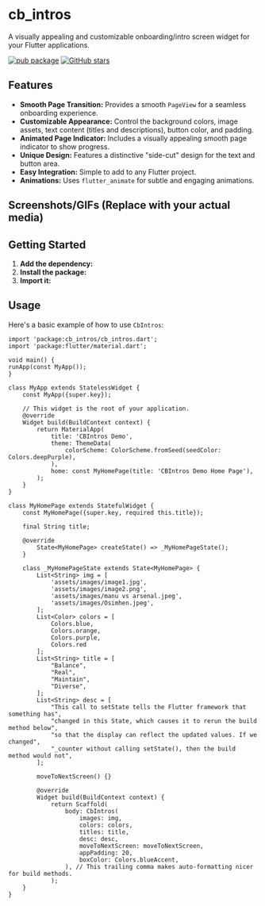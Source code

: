 # cb_intros

A visually appealing and customizable onboarding/intro screen widget for your Flutter applications.

[![pub package](https://img.shields.io/pub/v/cb_intros.svg)](https://pub.dev/packages/cb_intros)
[![GitHub stars](https://img.shields.io/github/stars/connelevalsam/cb-intros.git)](https://github.com/connelevalsam/cb-intros.git)

## Features

* **Smooth Page Transition:**  Provides a smooth `PageView` for a seamless onboarding experience.
* **Customizable Appearance:** Control the background colors, image assets, text content (titles and
  descriptions), button color, and padding.
* **Animated Page Indicator:** Includes a visually appealing smooth page indicator to show progress.
* **Unique Design:** Features a distinctive "side-cut" design for the text and button area.
* **Easy Integration:** Simple to add to any Flutter project.
* **Animations:** Uses `flutter_animate` for subtle and engaging animations.

## Screenshots/GIFs (Replace with your actual media)

<!-- Add screenshots or GIFs here to showcase your package visually -->
<!-- For example:
<img src="https://your-github-repo/assets/screenshot1.png" width="300">
<img src="https://your-github-repo/assets/demo.gif" width="300">
-->

## Getting Started

1. **Add the dependency:**
2. **Install the package:**
3. **Import it:**

## Usage

Here's a basic example of how to use `CbIntros`:

    import 'package:cb_intros/cb_intros.dart';
    import 'package:flutter/material.dart';
    
    void main() {
    runApp(const MyApp());
    }
    
    class MyApp extends StatelessWidget {
        const MyApp({super.key});
    
        // This widget is the root of your application.
        @override
        Widget build(BuildContext context) {
            return MaterialApp(
                title: 'CBIntros Demo',
                theme: ThemeData(
                    colorScheme: ColorScheme.fromSeed(seedColor: Colors.deepPurple),
                ),
                home: const MyHomePage(title: 'CBIntros Demo Home Page'),
            );
        }
    }
    
    class MyHomePage extends StatefulWidget {
        const MyHomePage({super.key, required this.title});
    
        final String title;
    
        @override
            State<MyHomePage> createState() => _MyHomePageState();
        }
    
        class _MyHomePageState extends State<MyHomePage> {
            List<String> img = [
                'assets/images/image1.jpg',
                'assets/images/image2.png',
                'assets/images/manu vs arsenal.jpeg',
                'assets/images/Osimhen.jpeg',
            ];
            List<Color> colors = [
                Colors.blue,
                Colors.orange,
                Colors.purple,
                Colors.red
            ];
            List<String> title = [
                "Balance",
                "Real",
                "Maintain",
                "Diverse",
            ];
            List<String> desc = [
                "This call to setState tells the Flutter framework that something has",
                "changed in this State, which causes it to rerun the build method below",
                "so that the display can reflect the updated values. If we changed",
                "_counter without calling setState(), then the build method would not",
            ];
            
            moveToNextScreen() {}
            
            @override
            Widget build(BuildContext context) {
                return Scaffold(
                    body: CbIntros(
                        images: img,
                        colors: colors,
                        titles: title,
                        desc: desc,
                        moveToNextScreen: moveToNextScreen,
                        appPadding: 20,
                        boxColor: Colors.blueAccent,
                    ), // This trailing comma makes auto-formatting nicer for build methods.
                );
        }
    }
    
    
    
